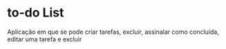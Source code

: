 # to-do List
 Aplicação em que se pode criar tarefas, excluir, assinalar como concluída, editar uma tarefa e excluir
